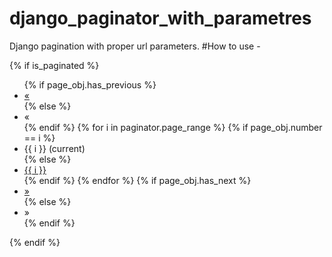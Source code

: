 # django_paginator_with_parametres
Django pagination  with proper url parameters.
#How to use -

{% if is_paginated %}
      <br>
      <div class="row">
        <div class="col-12">
        <ul class="pagination float-right">
          {% if page_obj.has_previous %}
            <li class="page-item"><a class="page-link" href="?{% url_replace request 'page' page_obj.previous_page_number %}">&laquo;</a></li>
          {% else %}
            <li class="page-item disabled"><span class="page-link">&laquo;</span></li>
          {% endif %}
          {% for i in paginator.page_range %}
            {% if page_obj.number == i %}
              <li class="active page-item"><span class="page-link">{{ i }} <span class="sr-only">(current)</span></span></li>
            {% else %}
              <li class="page-item"><a class="page-link" href="?{% url_replace request 'page' i %}">{{ i }}</a></li>
            {% endif %}
          {% endfor %}
          {% if page_obj.has_next %}
            <li class="page-item"><a class="page-link" href="?{% url_replace request 'page' page_obj.next_page_number %}">&raquo;</a></li>
          {% else %}
            <li class="page-item disabled"><span class="page-link">&raquo;</span></li>
          {% endif %}
        </ul>
      </div>
    </div>
 {% endif %}
